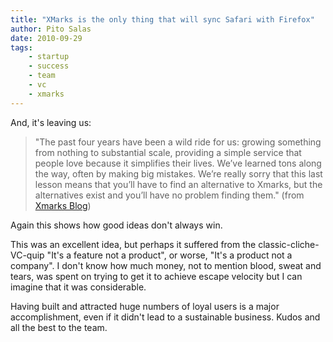 ```yaml
---
title: "XMarks is the only thing that will sync Safari with Firefox"
author: Pito Salas
date: 2010-09-29
tags:
    - startup
    - success
    - team
    - vc
    - xmarks
---
```




And, it's leaving us:

> "The past four years have been a wild ride for us: growing something from
> nothing to substantial scale, providing a simple service that people love
> because it simplifies their lives. We’ve learned tons along the way, often
> by making big mistakes. We’re really sorry that this last lesson means that
> you’ll have to find an alternative to Xmarks, but the alternatives exist and
> you’ll have no problem finding them." (from [Xmarks
> Blog](<http://blog.xmarks.com/?p=1886>))

Again this shows how good ideas don't always win.

This was an excellent idea, but perhaps it suffered from the classic-cliche-
VC-quip "It's a feature not a product", or worse, "It's a product not a
company". I don't know how much money, not to mention blood, sweat and tears,
was spent on trying to get it to achieve escape velocity but I can imagine
that it was considerable.

Having built and attracted huge numbers of loyal users is a major
accomplishment, even if it didn't lead to a sustainable business. Kudos and
all the best to the team.


